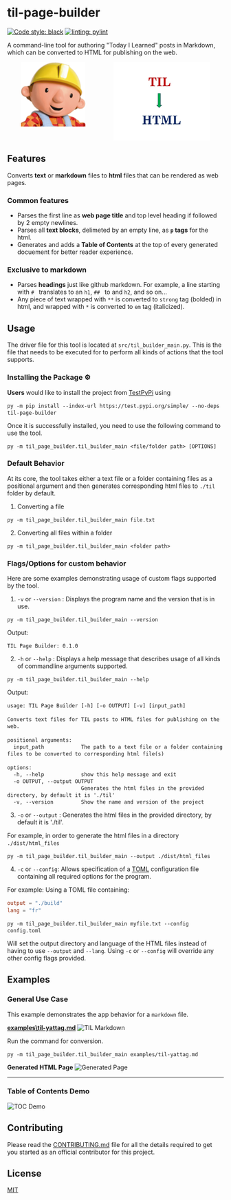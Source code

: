 # til-page-builder

[![Code style: black](https://img.shields.io/badge/code%20style-black-000000.svg)](https://github.com/psf/black) [![linting: pylint](https://img.shields.io/badge/linting-pylint-yellowgreen)](https://github.com/pylint-dev/pylint)

A command-line tool for authoring "Today I Learned" posts in Markdown, which can be converted to HTML for publishing on the web.

<div align="center" style="width: 100%">
  <div style="display: flex; align-items: flex-start; justify-content: space-around;">
    <img width="150" src="./assets/bob_the_builder.png" alt="Bob the builder image">
    <img width="225" src="./assets/til_to_html.png" alt="TIL to HTML image">
  </div>
</div>

## Features
Converts **text** or **markdown** files to **html** files that can be rendered as web pages.

### Common features
* Parses the first line as **web page title** and top level heading if followed by 2 empty newlines.
* Parses all **text blocks**, delimeted by an empty line, as **`p` tags** for the html.
* Generates and adds a **Table of Contents** at the top of every generated docuement for better reader experience.

### Exclusive to markdown
* Parses **headings** just like github markdown. For example, a line starting with `# ` translates to an `h1`,  `## ` to and `h2`, and so on...
* Any piece of text wrapped with `**` is converted to `strong` tag (bolded) in html, and wrapped with `*` is converted to `em` tag (italicized).

## Usage

The driver file for this tool is located at `src/til_builder_main.py`. This is the file that needs to be executed for to perform all kinds of actions that the tool supports.

### Installing the Package ⚙️

**Users** would like to install the project from [TestPyPi](https://test.pypi.org/) using
```
py -m pip install --index-url https://test.pypi.org/simple/ --no-deps til-page-builder
```

Once it is successfully installed, you need to use the following command to use the tool.
```
py -m til_page_builder.til_builder_main <file/folder path> [OPTIONS]
```

### Default Behavior

At its core, the tool takes either a text file or a folder containing files as a positional argument and then generates corresponding html files to `./til` folder by default.

1. Converting a file

```
py -m til_page_builder.til_builder_main file.txt
```

2. Converting all files within a folder

```
py -m til_page_builder.til_builder_main <folder path>
```

### Flags/Options for custom behavior

Here are some examples demonstrating usage of custom flags supported by the tool.

1. `-v` or `--version` : Displays the program name and the version that is in use.
```
py -m til_page_builder.til_builder_main --version
```

Output:

```
TIL Page Builder: 0.1.0
```

2. `-h` or `--help` : Displays a help message that describes usage of all kinds of commandline arguments supported.

```
py -m til_page_builder.til_builder_main --help
```

Output:
```
usage: TIL Page Builder [-h] [-o OUTPUT] [-v] [input_path]

Converts text files for TIL posts to HTML files for publishing on the web.

positional arguments:
  input_path            The path to a text file or a folder containing files to be converted to corresponding html file(s)

options:
  -h, --help            show this help message and exit
  -o OUTPUT, --output OUTPUT
                        Generates the html files in the provided directory, by default it is './til'
  -v, --version         Show the name and version of the project
```

3. `-o` or `--output` : Generates the html files in the provided directory, by default it is './til'.

For example, in order to generate the html files in a directory `./dist/html_files`
```
py -m til_page_builder.til_builder_main --output ./dist/html_files
```
4. `-c` or `--config`: Allows specification of a [TOML](https://toml.io/en/) configuration file containing all required options for the program.

For example: Using a TOML file containing:
```TOML
output = "./build"
lang = "fr"
```
```
py -m til_page_builder.til_builder_main myfile.txt --config config.toml
```

Will set the output directory and language of the HTML files  instead of having to use `--output` and `--lang`. Using `-c` or `--config` will override any other config flags provided.

## Examples

### General Use Case

This example demonstrates the app behavior for a `markdown` file.

[**examples\til-yattag.md**](https://github.com/Amnish04/til-page-builder/blob/master/examples/til-yattag.md)
![TIL Markdown](https://github.com/Amnish04/til-page-builder/assets/78865303/eb3197a2-59e7-4058-85dd-feeeb3af8fa2)

Run the command for conversion.
```
py -m til_page_builder.til_builder_main examples/til-yattag.md
```

**Generated HTML Page**
![Generated Page](https://github.com/Amnish04/til-page-builder/assets/78865303/7dcdec5f-5a9c-4d2d-88f0-12b3285e93da)

***

### Table of Contents Demo

![TOC Demo](https://github.com/Amnish04/til-page-builder/assets/78865303/c5a141aa-2ac9-4405-b696-b5ca526492a4)


## Contributing

Please read the [CONTRIBUTING.md](https://github.com/Amnish04/til-page-builder/blob/static-analysis-tooling/CONTRIBUTING.md) file for all the details required to get you started as an official contributor for this project.

## License

[MIT](https://github.com/Amnish04/til-page-builder/blob/master/LICENSE)

